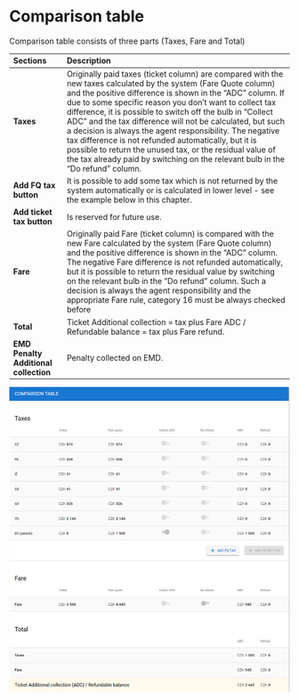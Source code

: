 # Comparison table

Comparison table consists of three parts \(Taxes, Fare and Total\)

| Sections | Description |
| :--- | :--- |
| **Taxes** | Originally paid taxes \(ticket column\) are compared with the new taxes calculated by the system \(Fare Quote column\) and the positive difference is shown in the “ADC” column.  If due to some specific reason you don’t want to collect tax difference, it is possible to switch off the bulb in “Collect ADC” and the tax difference will not be calculated, but such a decision is always the agent responsibility.  The negative tax difference is not refunded automatically, but it is possible to return the unused tax, or the residual value of the tax already paid by switching on the relevant bulb in the “Do refund” column. |
| **Add FQ tax button** | It is possible to add some tax which is not returned by the system automatically or is calculated in lower level - see the example below in this chapter. |
| **Add ticket tax button** | Is reserved for future use. |
| **Fare** | Originally paid Fare \(ticket column\) is compared with the new Fare calculated by the system \(Fare Quote column\) and the positive difference is shown in the “ADC” column. The negative Fare difference is not refunded automatically, but it is possible to return the residual value by switching on the relevant bulb in the “Do refund” column. Such a decision is always the agent responsibility and the appropriate Fare rule, category 16 must be always checked before |
| **Total** | Ticket Additional collection = tax plus Fare ADC / Refundable balance = tax plus Fare refund. |
| **EMD Penalty Additional collection** | Penalty collected on EMD. |

![](../../../.gitbook/assets/image%20%28117%29.png)

